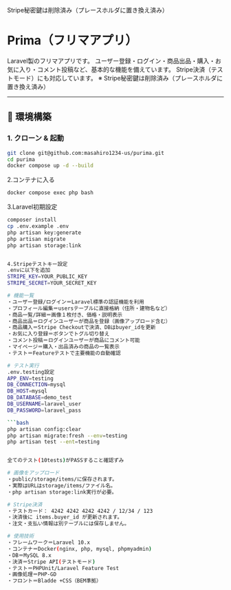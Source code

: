 Stripe秘密鍵は削除済み（プレースホルダに置き換え済み）

# Prima（フリマアプリ）

Laravel製のフリマアプリです。
ユーザー登録・ログイン・商品出品・購入・お気に入り・コメント投稿など、基本的な機能を備えています。
Stripe決済（テストモード）にも対応しています。
※ Stripe秘密鍵は削除済み（プレースホルダに置き換え済み）

---

## 🔧 環境構築

### 1. クローン & 起動
```bash
git clone git@github.com:masahiro1234-us/purima.git
cd purima
docker compose up -d --build
```

2.コンテナに入る
```bash
docker compose exec php bash
```

3.Laravel初期設定
```bash
composer install
cp .env.example .env
php artisan key:generate
php artisan migrate
php artisan storage:link


4.Stripeテストキー設定
.envに以下を追加
STRIPE_KEY=YOUR_PUBLIC_KEY
STRIPE_SECRET=YOUR_SECRET_KEY

# 機能一覧
・ユーザー登録/ログイン＝Laravel標準の認証機能を利用
・プロフィール編集＝usersテーブルに直接格納（住所・建物名など）
・商品一覧/詳細＝画像１枚付き、価格・説明表示
・商品出品＝ログインユーザーが商品を登録（画像アップロード含む）
・商品購入＝Stripe Checkoutで決済、DBはbuyer_idを更新
・お気に入り登録＝ボタンでトグル切り替え
・コメント投稿＝ログインユーザーが商品にコメント可能
・マイページ＝購入・出品済みの商品の一覧表示
・テスト＝Featureテストで主要機能の自動確認

# テスト実行
.env.testing設定
APP_ENV=testing
DB_CONNECTION=mysql
DB_HOST=mysql
DB_DATABASE=demo_test
DB_USERNAME=laravel_user
DB_PASSWORD=laravel_pass

```bash
php artisan config:clear
php artisan migrate:fresh --env=testing
php artisan test --ent=testing


全てのテスト(10tests)がPASSすること確認ずみ

# 画像をアップロード
・public/storage/items/に保存されます。
・実際はURLはstorage/items/ファイル名。
・php artisan storage:link実行が必要。

# Stripe決済
・テストカード： 4242 4242 4242 4242 / 12/34 / 123
・決済後に items.buyer_id が更新されます。
・注文・支払い情報は別テーブルには保存しません。

# 使用技術
・フレームワーク＝Laravel 10.x
・コンテナ＝Docker(nginx, php, mysql, phpmyadmin)
・DB＝MySQL 8.x
・決済＝Stripe API(テストモード)
・テスト＝PHPUnit/Laravel Feature Test
・画像処理＝PHP-GD
・フロント＝Bladde +CSS（BEM準拠）